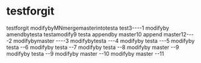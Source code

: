 # testforgit
testforgit
modifybyMNmergemasterintotesta test3----1
modifyby amendbytesta testamodify9 testa appendby master10 append master12----2
modifybymaster ----3
modifybytesta ---4
modifyby testa ---5
modifyby testa --6
modifyby testa --7
modifyby testa --8
modifyby master --9
modifyby testa --9
modifyby master --10
modifyby master --11
